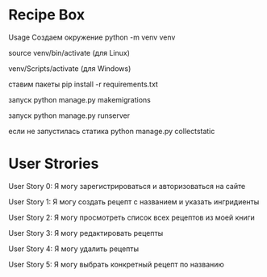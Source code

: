 # Recipe Box

Usage Создаем окружение python -m venv venv

source venv/bin/activate (для Linux)

venv/Scripts/activate (для Windows)

ставим пакеты pip install -r requirements.txt

запуск python manage.py makemigrations

запуск python manage.py runserver

если не запустилась статика python manage.py collectstatic

# User Strories
User Story 0: Я могу зарегистрироваться и авторизоваться на сайте

User Story 1: Я могу создать рецепт с названием и указать ингридиенты

User Story 2: Я могу просмотреть список всех рецептов из моей книги

User Story 3: Я могу редактировать рецепты

User Story 4: Я могу удалить рецепты

User Story 5: Я могу выбрать конкретный рецепт по названию